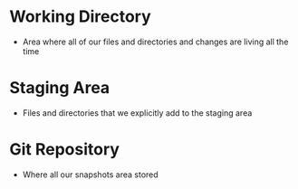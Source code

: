 # Working Directory
- Area where all of our files and directories and changes are living all the time

# Staging Area
- Files and directories that we explicitly add to the staging area

# Git Repository
- Where all our snapshots area stored 